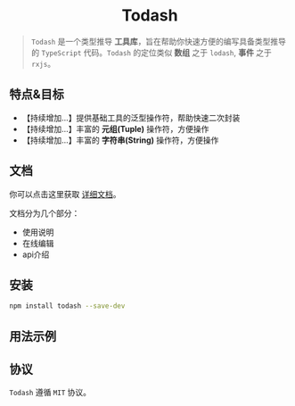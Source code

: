 <h1 align="center">Todash</h1>

> `Todash` 是一个类型推导 **工具库**，旨在帮助你快速方便的编写具备类型推导的 `TypeScript` 代码。`Todash` 的定位类似 **数组** 之于 `lodash`, **事件** 之于 `rxjs`。

## 特点&目标

+ 【持续增加...】提供基础工具的泛型操作符，帮助快速二次封装
+ 【持续增加...】丰富的 **元组(Tuple)** 操作符，方便操作
+ 【持续增加...】丰富的 **字符串(String)** 操作符，方便操作

## 文档

你可以点击这里获取 [详细文档](https://hannq.github.io/todash/)。

文档分为几个部分：

+ 使用说明
+ 在线编辑
+ api介绍

## 安装

```bash
npm install todash --save-dev
```

## 用法示例

## 协议

`Todash` 遵循 `MIT` 协议。
